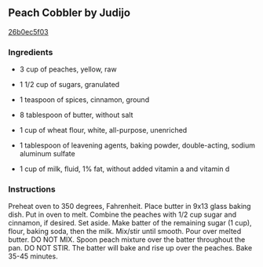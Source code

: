 ## Peach Cobbler by Judijo

[26b0ec5f03](http://www.food.com/recipe/peach-cobbler-by-judijo-505278)

### Ingredients

 - 3 cup of peaches, yellow, raw

 - 1 1/2 cup of sugars, granulated

 - 1 teaspoon of spices, cinnamon, ground

 - 8 tablespoon of butter, without salt

 - 1 cup of wheat flour, white, all-purpose, unenriched

 - 1 tablespoon of leavening agents, baking powder, double-acting, sodium aluminum sulfate

 - 1 cup of milk, fluid, 1% fat, without added vitamin a and vitamin d

### Instructions

Preheat oven to 350 degrees, Fahrenheit. Place butter in 9x13 glass baking dish. Put in oven to melt. Combine the peaches with 1/2 cup sugar and cinnamon, if desired. Set aside. Make batter of the remaining sugar (1 cup), flour, baking soda, then the milk. Mix/stir until smooth. Pour over melted butter. DO NOT MIX. Spoon peach mixture over the batter throughout the pan. DO NOT STIR. The batter will bake and rise up over the peaches. Bake 35-45 minutes.